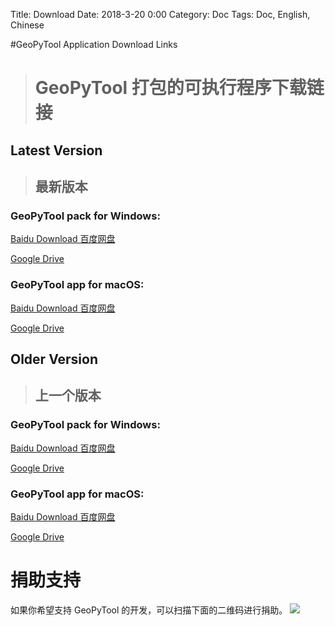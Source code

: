Title: Download
Date: 2018-3-20 0:00
Category: Doc
Tags: Doc, English, Chinese

#GeoPyTool Application Download Links
># GeoPyTool 打包的可执行程序下载链接

## Latest Version
>## 最新版本


### GeoPyTool pack for Windows:
[Baidu Download 百度网盘](https://pan.baidu.com/s/1fh-btO2fscqOmMM79pqXUg)


[Google Drive](https://drive.google.com/open?id=1Qx9daV2RU5Uj-TkKgh19HVGCF_gI1gfo)




### GeoPyTool app for macOS:
[Baidu Download 百度网盘](https://pan.baidu.com/s/1Vv4hGCfhYdCCxvQp6ziqXA)

[Google Drive](https://drive.google.com/open?id=1hvEqLsdA7HFH_1ourfzgVEmrPvui6jBR)


## Older Version
>## 上一个版本

### GeoPyTool pack for Windows:
[Baidu Download 百度网盘](https://pan.baidu.com/s/1IY8y4WmkWytWkytN1Wd2gw)


[Google Drive](https://drive.google.com/open?id=1jIyGSzw1Q-YS3ZOFMDQ3J5BE8vrP9gFf)




### GeoPyTool app for macOS:
[Baidu Download 百度网盘](https://pan.baidu.com/s/1ODQdhd6cdpO-BQm_TyiYtQ)

[Google Drive](https://drive.google.com/open?id=102r0BpKCrhaWyuAx7Mim3ymXqqCTRWZv)



# 捐助支持

如果你希望支持 GeoPyTool 的开发，可以扫描下面的二维码进行捐助。
![](https://raw.githubusercontent.com/GeoPyTool/GeoPyTool/master/img/WeChatQrCode.png)

